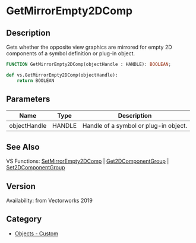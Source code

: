 # GetMirrorEmpty2DComp

## Description
Gets whether the opposite view graphics are mirrored for empty 2D components of a symbol definition or plug-in object.

```pascal
FUNCTION GetMirrorEmpty2DComp(objectHandle : HANDLE): BOOLEAN;
```

```python
def vs.GetMirrorEmpty2DComp(objectHandle):
    return BOOLEAN
```

## Parameters
|Name|Type|Description|
|---|---|---|
|objectHandle|HANDLE|Handle of a symbol or plug-in object.|

## See Also
VS Functions:
[SetMirrorEmpty2DComp](SetMirrorEmpty2DComp.md) 
| [Get2DComponentGroup](Get2DComponentGroup.md) 
| [Set2DComponentGroup](Set2DComponentGroup.md)

## Version
Availability: from Vectorworks 2019

## Category
* [Objects - Custom](../Categories/Objects%20-%20Custom.md)
